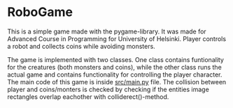 # RoboGame

This is a simple game made with the pygame-library. It was made for Advanced Course in Programming for University of Helsinki.  Player controls a robot and collects coins while avoiding monsters.

The game is implemented with two classes. One class contains funtionality for the creatures (both monsters and coins), while the other class runs the actual game and contains functionality for controlling the player character. The main code of this game is inside [src/main.py](https://github.com/TuikkaTommi/portfolio/blob/main/Python/RoboGame/src/main.py) file. The collision between player and coins/monters is checked by checking if the entities image rectangles overlap eachother with colliderect()-method.
